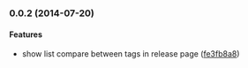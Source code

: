 ### 0.0.2 (2014-07-20)


#### Features

* show list compare between tags in release page ([fe3fb8a8](https://github.com/azu/show-diff-from-release/commit/fe3fb8a8be8580f0db97c7e10e5bb3c847d11e7c))


